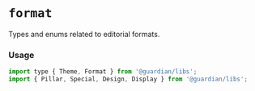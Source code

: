 # `format`

Types and enums related to editorial formats.

### Usage

```js
import type { Theme, Format } from '@guardian/libs';
import { Pillar, Special, Design, Display } from '@guardian/libs';
```
